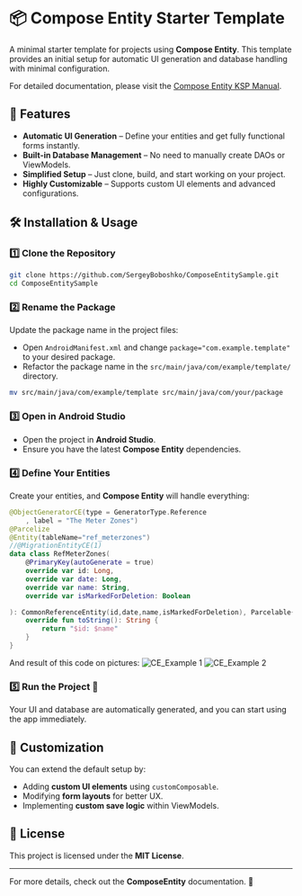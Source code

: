 ﻿# 📦 Compose Entity Starter Template

A minimal starter template for projects using **Compose Entity**. This template provides an initial setup for automatic UI generation and database handling with minimal configuration.

For detailed documentation, please visit the [Compose Entity KSP Manual](https://wool-fontina-39f.notion.site/Compose-Entity-KSP-1bbac9e714318004866fd9fd627a25e1).

## 🚀 Features
- **Automatic UI Generation** – Define your entities and get fully functional forms instantly.
- **Built-in Database Management** – No need to manually create DAOs or ViewModels.
- **Simplified Setup** – Just clone, build, and start working on your project.
- **Highly Customizable** – Supports custom UI elements and advanced configurations.

## 🛠 Installation & Usage

### 1️⃣ Clone the Repository
```sh
git clone https://github.com/SergeyBoboshko/ComposeEntitySample.git
cd ComposeEntitySample
```

### 2️⃣ Rename the Package
Update the package name in the project files:
- Open `AndroidManifest.xml` and change `package="com.example.template"` to your desired package.
- Refactor the package name in the `src/main/java/com/example/template/` directory.

```sh
mv src/main/java/com/example/template src/main/java/com/your/package
```

### 3️⃣ Open in Android Studio
- Open the project in **Android Studio**.
- Ensure you have the latest **Compose Entity** dependencies.

### 4️⃣ Define Your Entities
Create your entities, and **Compose Entity** will handle everything:
```kotlin
@ObjectGeneratorCE(type = GeneratorType.Reference
    , label = "The Meter Zones")
@Parcelize
@Entity(tableName="ref_meterzones")
//@MigrationEntityCE(1)
data class RefMeterZones(
    @PrimaryKey(autoGenerate = true)
    override var id: Long,
    override var date: Long,
    override var name: String,
    override var isMarkedForDeletion: Boolean

): CommonReferenceEntity(id,date,name,isMarkedForDeletion), Parcelable{
    override fun toString(): String {
        return "$id: $name"
    }
}
```
And result of this code on pictures:
![CE_Example 1](https://github.com/user-attachments/assets/eb172b19-72ce-452e-8364-7761901f6f3e)
![CE_Example 2](https://github.com/user-attachments/assets/dff0d617-fab7-409c-88e1-cd403f362900)


### 5️⃣ Run the Project 🚀
Your UI and database are automatically generated, and you can start using the app immediately.

## 📝 Customization
You can extend the default setup by:
- Adding **custom UI elements** using `customComposable`.
- Modifying **form layouts** for better UX.
- Implementing **custom save logic** within ViewModels.

## 📜 License
This project is licensed under the **MIT License**.

---

For more details, check out the **ComposeEntity** documentation. 🎯

